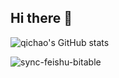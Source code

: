 ## Hi there 👋
![qichao's GitHub stats](https://github-readme-stats.vercel.app/api?username=gongqichao&count_private=true)

![sync-feishu-bitable](https://github-readme-stats.vercel.app/api/pin/?username=gongqichao&repo=sync-feishu-bitable)
